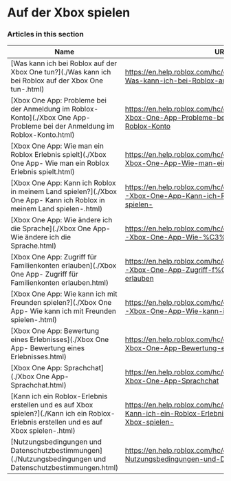 # Auf der Xbox spielen  
### Articles in this section
Name|URL
-|-
[Was kann ich bei Roblox auf der Xbox One tun?](./Was kann ich bei Roblox auf der Xbox One tun-.html) |https://en.help.roblox.com/hc/de/articles/207850783-Was-kann-ich-bei-Roblox-auf-der-Xbox-One-tun-
[Xbox One App: Probleme bei der Anmeldung im Roblox-Konto](./Xbox One App- Probleme bei der Anmeldung im Roblox-Konto.html) |https://en.help.roblox.com/hc/de/articles/205662594-Xbox-One-App-Probleme-bei-der-Anmeldung-im-Roblox-Konto
[Xbox One App: Wie man ein Roblox Erlebnis spielt](./Xbox One App- Wie man ein Roblox Erlebnis spielt.html) |https://en.help.roblox.com/hc/de/articles/205091984-Xbox-One-App-Wie-man-ein-Roblox-Erlebnis-spielt
[Xbox One App: Kann ich Roblox in meinem Land spielen?](./Xbox One App- Kann ich Roblox in meinem Land spielen-.html) |https://en.help.roblox.com/hc/de/articles/360000334743-Xbox-One-App-Kann-ich-Roblox-in-meinem-Land-spielen-
[Xbox One App: Wie ändere ich die Sprache](./Xbox One App- Wie ändere ich die Sprache.html) |https://en.help.roblox.com/hc/de/articles/360000273466-Xbox-One-App-Wie-%C3%A4ndere-ich-die-Sprache
[Xbox One App: Zugriff für Familienkonten erlauben](./Xbox One App- Zugriff für Familienkonten erlauben.html) |https://en.help.roblox.com/hc/de/articles/115001279786-Xbox-One-App-Zugriff-f%C3%BCr-Familienkonten-erlauben
[Xbox One App: Wie kann ich mit Freunden spielen?](./Xbox One App- Wie kann ich mit Freunden spielen-.html) |https://en.help.roblox.com/hc/de/articles/360000334526-Xbox-One-App-Wie-kann-ich-mit-Freunden-spielen-
[Xbox One App: Bewertung eines Erlebnisses](./Xbox One App- Bewertung eines Erlebnisses.html) |https://en.help.roblox.com/hc/de/articles/205355420-Xbox-One-App-Bewertung-eines-Erlebnisses
[Xbox One App: Sprachchat](./Xbox One App- Sprachchat.html) |https://en.help.roblox.com/hc/de/articles/205355430-Xbox-One-App-Sprachchat
[Kann ich ein Roblox-Erlebnis erstellen und es auf Xbox spielen?](./Kann ich ein Roblox-Erlebnis erstellen und es auf Xbox spielen-.html) |https://en.help.roblox.com/hc/de/articles/205091994-Kann-ich-ein-Roblox-Erlebnis-erstellen-und-es-auf-Xbox-spielen-
[Nutzungsbedingungen und Datenschutzbestimmungen](./Nutzungsbedingungen und Datenschutzbestimmungen.html) |https://en.help.roblox.com/hc/de/articles/205358110-Nutzungsbedingungen-und-Datenschutzbestimmungen